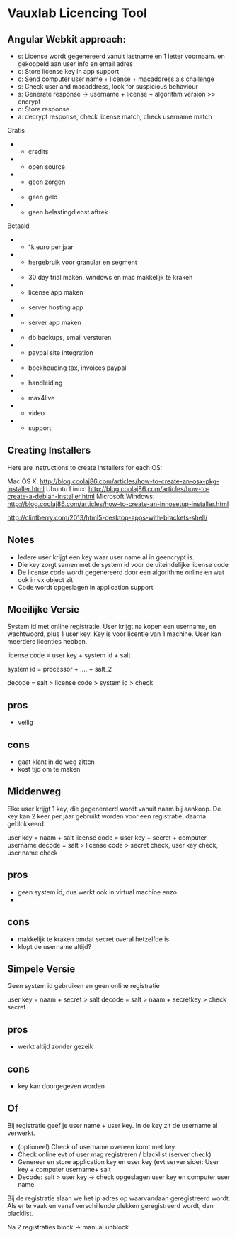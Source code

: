Vauxlab Licencing Tool
=======================

Angular Webkit approach:
----------------------------------

* s: License wordt gegenereerd vanuit lastname en 1 letter voornaam. en gekoppeld aan user info en email adres
* c: Store license key in app support
* c: Send computer user name + license + macaddress als challenge
* s: Check user and macaddress, look for suspicious behaviour
* s: Generate response -> username + license + algorithm version >> encrypt
* c: Store response 
* a: decrypt response, check license match, check username match
 
Gratis
* + credits
* + open source
* + geen zorgen 
* - geen geld
* - geen belastingdienst aftrek

Betaald
* + 1k euro per jaar
* + hergebruik voor granular en segment
* - 30 day trial maken, windows en mac makkelijk te kraken
* - license app maken
* - server hosting app
* - server app maken 
* - db backups, email versturen
* - paypal site integration
* - boekhouding tax, invoices paypal
* - handleiding
* - max4live
* - video
* - support



Creating Installers
-----------------------
Here are instructions to create installers for each OS:

Mac OS X: http://blog.coolaj86.com/articles/how-to-create-an-osx-pkg-installer.html
Ubuntu Linux: http://blog.coolaj86.com/articles/how-to-create-a-debian-installer.html
Microsoft Windows: http://blog.coolaj86.com/articles/how-to-create-an-innosetup-installer.html

http://clintberry.com/2013/html5-desktop-apps-with-brackets-shell/

Notes
--------
* Iedere user krijgt een key waar user name al in geencrypt is.
* Die key zorgt samen met de system id voor de uiteindelijke license code
* De license code wordt gegenereerd door een algorithme online en wat ook in vx object zit
* Code wordt opgeslagen in application support


Moeilijke Versie
---------------
System id met online registratie. User krijgt na kopen een username, en wachtwoord, plus 1 user key. Key is voor licentie van 1 machine. User kan meerdere licenties hebben.

license code = user key + system id + salt

system id = processor + .... + salt_2

decode = salt > license code > system id > check

## pros
* veilig

## cons
* gaat klant in de weg zitten
* kost tijd om te maken



Middenweg
---------------
Elke user krijgt 1 key, die gegenereerd wordt vanuit naam bij aankoop. De key kan 2 keer per jaar gebruikt worden voor een registratie, daarna geblokkeerd.

user key = naam + salt
license code = user key + secret + computer username
decode = salt > license code > secret check, user key check, user name check

## pros
* geen system id, dus werkt ook in virtual machine enzo.
*

## cons
* makkelijk te kraken omdat secret overal hetzelfde is
* klopt de username altijd?


Simpele Versie
----------------
Geen system id gebruiken en geen online registratie

user key = naam + secret > salt
decode = salt > naam + secretkey > check secret


## pros
* werkt altijd zonder gezeik

## cons
* key kan doorgegeven worden


Of
-----
Bij registratie geef je user name + user key. In de key zit de username al verwerkt.

* (optioneel) Check of username overeen komt met key
* Check online evt of user mag registreren / blacklist (server check)
* Genereer en store application key en user key (evt server side): User key + computer username+ salt
* Decode: salt > user key -> check opgeslagen user key en computer user name

Bij de registratie slaan we het ip adres op waarvandaan geregistreerd wordt. Als er te vaak en vanaf verschillende plekken geregistreerd wordt, dan blacklist.

Na 2 registraties block -> manual unblock


